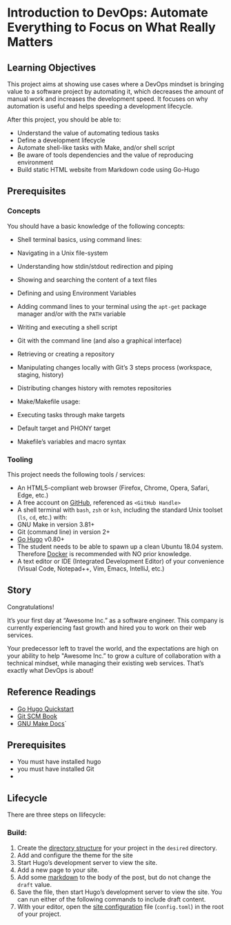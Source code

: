 # Introduction to DevOps: Automate Everything to Focus on What Really Matters

## Learning Objectives

This project aims at showing use cases where a DevOps mindset is bringing value to a software project by automating it, which decreases the amount of manual work and increases the development speed. It focuses on why automation is useful and helps speeding a development lifecycle.

After this project, you should be able to:

- Understand the value of automating tedious tasks
- Define a development lifecycle
- Automate shell-like tasks with Make, and/or shell script
- Be aware of tools dependencies and the value of reproducing environment
- Build static HTML website from Markdown code using Go-Hugo

## Prerequisites

### Concepts

You should have a basic knowledge of the following concepts:

- Shell terminal basics, using command lines:

- Navigating in a Unix file-system
- Understanding how stdin/stdout redirection and piping
- Showing and searching the content of a text files
- Defining and using Environment Variables
- Adding command lines to your terminal using the `apt-get` package manager and/or with the `PATH` variable
- Writing and executing a shell script
- Git with the command line (and also a graphical interface)

- Retrieving or creating a repository
- Manipulating changes locally with Git’s 3 steps process (workspace, staging, history)
- Distributing changes history with remotes repositories
- Make/Makefile usage:

- Executing tasks through make targets
- Default target and PHONY target
- Makefile’s variables and macro syntax

### Tooling

This project needs the following tools / services:

- An HTML5-compliant web browser (Firefox, Chrome, Opera, Safari, Edge, etc.)
- A free account on [GitHub](https://intranet.hbtn.io/rltoken/u6680ax-ghu8v-AsFSDbSA "GitHub"), referenced as `<GitHub Handle>`
- A shell terminal with `bash`, `zsh` or `ksh`, including the standard Unix toolset (`ls`, `cd`, etc.) with:
- GNU Make in version 3.81+
- Git (command line) in version 2+
- [Go Hugo](https://intranet.hbtn.io/rltoken/IBEctMMx9WYT-U-G5oIv-g "Go Hugo") v0.80+
- The student needs to be able to spawn up a clean Ubuntu 18.04 system. Therefore [Docker](https://intranet.hbtn.io/rltoken/4-LomWsN4dV31c-IwVMwgw "Docker") is recommended with NO prior knowledge.
- A text editor or IDE (Integrated Development Editor) of your convenience (Visual Code, Notepad++, Vim, Emacs, IntelliJ, etc.)

## Story

Congratulations!

It’s your first day at “Awesome Inc.” as a software engineer. This company is currently experiencing fast growth and hired you to work on their web services.

Your predecessor left to travel the world, and the expectations are high on your ability to help "Awesome Inc.” to grow a culture of collaboration with a technical mindset, while managing their existing web services. That’s exactly what DevOps is about!

## Reference Readings

- [Go Hugo Quickstart](https://intranet.hbtn.io/rltoken/jQyxwX-NaGuIDMpbklREZQ "Go Hugo Quickstart")
- [Git SCM Book](https://intranet.hbtn.io/rltoken/KVwKi4WrASyHYE3BGnsbzg "Git SCM Book")
- [GNU Make Docs](https://intranet.hbtn.io/rltoken/YUo3ljJIf8QXZHL1gXPuEQ "GNU Make Docs")`

## Prerequisites

- You must have installed hugo
- you must have installed Git
-

## Lifecycle

There are three steps on llifecycle:

### Build:

1. Create the [directory structure](https://gohugo.io/getting-started/directory-structure) for your project in the `desired` directory.
2. Add and configure the theme for the site
3. Start Hugo’s development server to view the site.
4. Add a new page to your site.
5. Add some [markdown](https://commonmark.org/help/) to the body of the post, but do not change the `draft` value.
6. Save the file, then start Hugo’s development server to view the site. You can run either of the following commands to include draft content.
7. With your editor, open the [site configuration](https://gohugo.io/getting-started/configuration/) file (`config.toml`) in the root of your project.